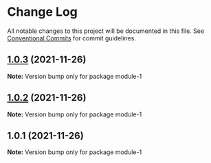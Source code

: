 # Change Log

All notable changes to this project will be documented in this file.
See [Conventional Commits](https://conventionalcommits.org) for commit guidelines.

## [1.0.3](https://github.com/LevineHua/lerna-test/compare/module-1@1.0.2...module-1@1.0.3) (2021-11-26)

**Note:** Version bump only for package module-1





## [1.0.2](https://github.com/LevineHua/lerna-test/compare/module-1@1.0.1...module-1@1.0.2) (2021-11-26)

**Note:** Version bump only for package module-1





## 1.0.1 (2021-11-26)

**Note:** Version bump only for package module-1
